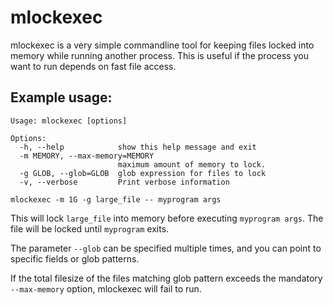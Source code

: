 # mlockexec

mlockexec is a very simple commandline tool for keeping files locked into
memory while running another process. This is useful if the process you
want to run depends on fast file access.

## Example usage:

    Usage: mlockexec [options]
    
    Options:
      -h, --help            show this help message and exit
      -m MEMORY, --max-memory=MEMORY
                            maximum amount of memory to lock.
      -g GLOB, --glob=GLOB  glob expression for files to lock
      -v, --verbose         Print verbose information

    mlockexec -m 1G -g large_file -- myprogram args

This will lock `large_file` into memory before executing `myprogram args`.
The file will be locked until `myprogram` exits.

The parameter `--glob` can be specified multiple times, and you can point to
specific fields or glob patterns.

If the total filesize of the files matching glob pattern exceeds the
mandatory `--max-memory` option, mlockexec will fail to run.

